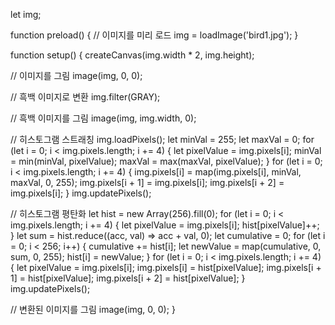 let img;

function preload() {
  // 이미지를 미리 로드
  img = loadImage('bird1.jpg');
}

function setup() {
  createCanvas(img.width * 2, img.height);
  
  // 이미지를 그림
  image(img, 0, 0);

  // 흑백 이미지로 변환
  img.filter(GRAY);

  // 흑백 이미지를 그림
  image(img, img.width, 0);

  // 히스토그램 스트래칭
  img.loadPixels();
  let minVal = 255;
  let maxVal = 0;
  for (let i = 0; i < img.pixels.length; i += 4) {
    let pixelValue = img.pixels[i];
    minVal = min(minVal, pixelValue);
    maxVal = max(maxVal, pixelValue);
  }
  for (let i = 0; i < img.pixels.length; i += 4) {
    img.pixels[i] = map(img.pixels[i], minVal, maxVal, 0, 255);
    img.pixels[i + 1] = img.pixels[i];
    img.pixels[i + 2] = img.pixels[i];
  }
  img.updatePixels();

  // 히스토그램 평탄화
  let hist = new Array(256).fill(0);
  for (let i = 0; i < img.pixels.length; i += 4) {
    let pixelValue = img.pixels[i];
    hist[pixelValue]++;
  }
  let sum = hist.reduce((acc, val) => acc + val, 0);
  let cumulative = 0;
  for (let i = 0; i < 256; i++) {
    cumulative += hist[i];
    let newValue = map(cumulative, 0, sum, 0, 255);
    hist[i] = newValue;
  }
  for (let i = 0; i < img.pixels.length; i += 4) {
    let pixelValue = img.pixels[i];
    img.pixels[i] = hist[pixelValue];
    img.pixels[i + 1] = hist[pixelValue];
    img.pixels[i + 2] = hist[pixelValue];
  }
  img.updatePixels();

  // 변환된 이미지를 그림
  image(img, 0, 0);
}
